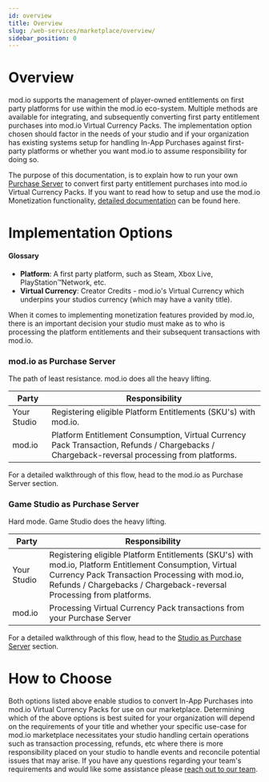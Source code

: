 ```yaml
---
id: overview
title: Overview
slug: /web-services/marketplace/overview/
sidebar_position: 0
---
```


# Overview

mod.io supports the management of player-owned entitlements on first party platforms for use within the mod.io eco-system. Multiple methods are available for integrating, and subsequently converting first party entitlement purchases into mod.io Virtual Currency Packs. The implementation option chosen should factor in the needs of your studio and if your organization has existing systems setup for handling In-App Purchases against first-party platforms or whether you want mod.io to assume responsibility for doing so.

The purpose of this documentation, is to explain how to run your own [Purchase Server](/web-services/marketplace/studio-as-purchase-server/) to convert first party entitlement purchases into mod.io Virtual Currency Packs. If you want to read how to setup and use the mod.io Monetization functionality, [detailed documentation](/monetization/) can be found here.

# Implementation Options

#### Glossary

- **Platform**: A first party platform, such as Steam, Xbox Live, PlayStation™Network, etc.
- **Virtual Currency**: Creator Credits - mod.io's Virtual Currency which underpins your studios currency (which may have a vanity title).

When it comes to implementing monetization features provided by mod.io, there is an important decision your studio must make as to who is processing the platform entitlements and their subsequent transactions with mod.io.

### mod.io as Purchase Server

The path of least resistance. mod.io does all the heavy lifting.

**Party** | **Responsibility**
|----------|--------------|
| Your Studio | Registering eligible Platform Entitlements (SKU's) with mod.io.
| mod.io | Platform Entitlement Consumption, Virtual Currency Pack Transaction, Refunds / Chargebacks / Chargeback-reversal processing from platforms.

For a detailed walkthrough of this flow, head to the mod.io as Purchase Server section.

### Game Studio as Purchase Server

Hard mode. Game Studio does the heavy lifting.

**Party** | **Responsibility**
|----------|--------------|
| Your Studio | Registering eligible Platform Entitlements (SKU's) with mod.io, Platform Entitlement Consumption,  Virtual Currency Pack Transaction Processing with mod.io,  Refunds / Chargebacks / Chargeback-reversal Processing from platforms.
| mod.io | Processing Virtual Currency Pack transactions from your Purchase Server

For a detailed walkthrough of this flow, head to the [Studio as Purchase Server](/web-services/marketplace/studio-as-purchase-server/) section.

# How to Choose

Both options listed above enable studios to convert In-App Purchases into mod.io Virtual Currency Packs for use on our marketplace. Determining which of the above options is best suited for your organization will depend on the requirements of your title and whether your specific use-case for mod.io marketplace necessitates your studio handling certain operations such as transaction processing, refunds, etc where there is more responsibility placed on your studio to handle events and reconcile potential issues that may arise. If you have any questions regarding your team's requirements and would like some assistance please [reach out to our team](mailto:developers@mod.io?subject=Monetization%20Support).